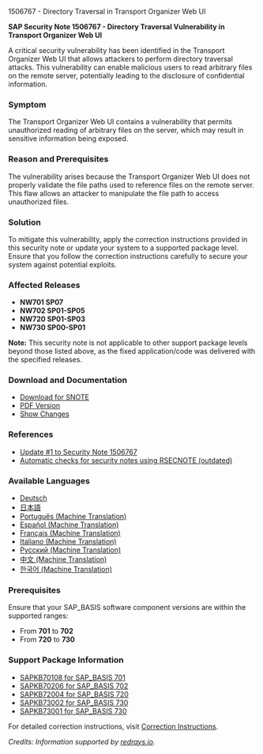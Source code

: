 1506767 - Directory Traversal in Transport Organizer Web UI

**SAP Security Note 1506767 - Directory Traversal Vulnerability in Transport Organizer Web UI**

A critical security vulnerability has been identified in the Transport Organizer Web UI that allows attackers to perform directory traversal attacks. This vulnerability can enable malicious users to read arbitrary files on the remote server, potentially leading to the disclosure of confidential information.

### **Symptom**
The Transport Organizer Web UI contains a vulnerability that permits unauthorized reading of arbitrary files on the server, which may result in sensitive information being exposed.

### **Reason and Prerequisites**
The vulnerability arises because the Transport Organizer Web UI does not properly validate the file paths used to reference files on the remote server. This flaw allows an attacker to manipulate the file path to access unauthorized files.

### **Solution**
To mitigate this vulnerability, apply the correction instructions provided in this security note or update your system to a supported package level. Ensure that you follow the correction instructions carefully to secure your system against potential exploits.

### **Affected Releases**
- **NW701 SP07**
- **NW702 SP01-SP05**
- **NW720 SP01-SP03**
- **NW730 SP00-SP01**

**Note:** This security note is not applicable to other support package levels beyond those listed above, as the fixed application/code was delivered with the specified releases.

### **Download and Documentation**
- [Download for SNOTE](https://notesdownloads.sap.com/note/0040000008927342017)
- [PDF Version](https://userapps.support.sap.com/sap/support/sfm/notes/print/0001506767?language=en-US&token=3187FD675F9C97B0817335534A9F12E0)
- [Show Changes](https://me.sap.com/notesLatestChanges/0001506767/E/diff)

### **References**
- [Update #1 to Security Note 1506767](https://me.sap.com/notes/1592926)
- [Automatic checks for security notes using RSECNOTE (outdated)](https://me.sap.com/notes/888889)

### **Available Languages**
- [Deutsch](https://me.sap.com/notes/0001506767/D)
- [日本語](https://me.sap.com/notes/0001506767/J)
- [Português (Machine Translation)](https://me.sap.com/notes/0001506767/P)
- [Español (Machine Translation)](https://me.sap.com/notes/0001506767/S)
- [Français (Machine Translation)](https://me.sap.com/notes/0001506767/F)
- [Italiano (Machine Translation)](https://me.sap.com/notes/0001506767/I)
- [Русский (Machine Translation)](https://me.sap.com/notes/0001506767/R)
- [中文 (Machine Translation)](https://me.sap.com/notes/0001506767/1)
- [한국어 (Machine Translation)](https://me.sap.com/notes/0001506767/3)

### **Prerequisites**
Ensure that your SAP_BASIS software component versions are within the supported ranges:
- From **701** to **702**
- From **720** to **730**

### **Support Package Information**
- [SAPKB70108 for SAP_BASIS 701](https://me.sap.com/supportpackage/SAPKB70108)
- [SAPKB70206 for SAP_BASIS 702](https://me.sap.com/supportpackage/SAPKB70206)
- [SAPKB72004 for SAP_BASIS 720](https://me.sap.com/supportpackage/SAPKB72004)
- [SAPKB73002 for SAP_BASIS 730](https://me.sap.com/supportpackage/SAPKB73002)
- [SAPKB73001 for SAP_BASIS 730](https://me.sap.com/supportpackage/SAPKB73001)

For detailed correction instructions, visit [Correction Instructions](https://me.sap.com/corrins/0001506767/41).

*Credits: Information supported by [redrays.io](https://redrays.io).*